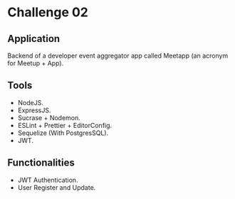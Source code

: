 # Challenge 02

## Application

Backend of a developer event aggregator app called Meetapp (an acronym for Meetup + App).

## Tools

-   NodeJS.
-   ExpressJS.
-   Sucrase + Nodemon.
-   ESLint + Prettier + EditorConfig.
-   Sequelize (With PostgresSQL).
-   JWT.

## Functionalities

-   JWT Authentication.
-   User Register and Update.
